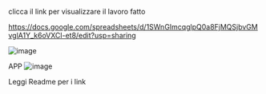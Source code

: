 clicca il link per visualizzare il lavoro fatto 

https://docs.google.com/spreadsheets/d/1SWnGImcqglpQ0a8FjMQSjbvGMvglA1Y_k6oVXCl-et8/edit?usp=sharing

![image](https://github.com/user-attachments/assets/ddc0d8bf-78cf-43c5-8b6c-acb857bc2a5c)


APP
![image](https://github.com/user-attachments/assets/3bd78b29-17bd-4fad-b5c1-a7e0a46fecbb)

Leggi Readme per i link


